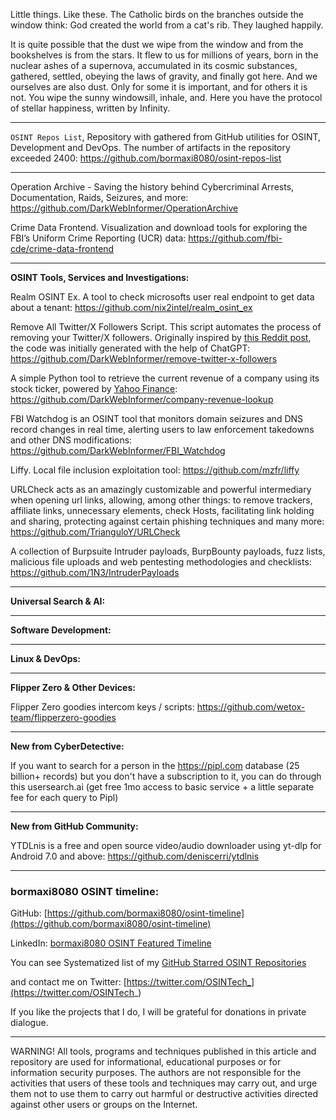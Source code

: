 
Little things.
Like these.
The Catholic birds on the branches outside the window think:
God created the world from a cat's rib.
They laughed happily.


It is quite possible that the dust we wipe from the window and from the bookshelves is from the stars. It flew to us for millions of years, born in the nuclear ashes of a supernova, accumulated in its cosmic substances, gathered, settled, obeying the laws of gravity, and finally got here. And we ourselves are also dust. Only for some it is important, and for others it is not. You wipe the sunny windowsill, inhale, and. Here you have the protocol of stellar happiness, written by Infinity.

----

```OSINT Repos List```, Repository with gathered from GitHub utilities for OSINT, Development and DevOps. The number of artifacts in the repository exceeded 2400: https://github.com/bormaxi8080/osint-repos-list

----

Operation Archive - Saving the history behind Cybercriminal Arrests, Documentation, Raids, Seizures, and more: https://github.com/DarkWebInformer/OperationArchive

Crime Data Frontend. Visualization and download tools for exploring the FBI’s Uniform Crime Reporting (UCR) data: https://github.com/fbi-cde/crime-data-frontend

----

**OSINT Tools, Services and Investigations:**

Realm OSINT Ex. A tool to check microsofts user real endpoint to get data about a tenant: https://github.com/nix2intel/realm_osint_ex

Remove All Twitter/X Followers Script. This script automates the process of removing your Twitter/X followers. Originally inspired by [this Reddit post](https://www.reddit.com/r/Twitter/comments/1gs601u/removing_all_my_followers/), the code was initially generated with the help of ChatGPT: https://github.com/DarkWebInformer/remove-twitter-x-followers

A simple Python tool to retrieve the current revenue of a company using its stock ticker, powered by [Yahoo Finance](https://finance.yahoo.com/): https://github.com/DarkWebInformer/company-revenue-lookup

FBI Watchdog is an OSINT tool that monitors domain seizures and DNS record changes in real time, alerting users to law enforcement takedowns and other DNS modifications: https://github.com/DarkWebInformer/FBI_Watchdog

Liffy. Local file inclusion exploitation tool: https://github.com/mzfr/liffy

URLCheck acts as an amazingly customizable and powerful intermediary when opening url links, allowing, among other things: to remove trackers, affiliate links, unnecessary elements, check Hosts, facilitating link holding and sharing, protecting against certain phishing techniques and many more: https://github.com/TrianguloY/URLCheck

A collection of Burpsuite Intruder payloads, BurpBounty payloads, fuzz lists, malicious file uploads and web pentesting methodologies and checklists: https://github.com/1N3/IntruderPayloads

----

**Universal Search & AI:**



---

**Software Development:**



----

**Linux & DevOps:**



----

**Flipper Zero & Other Devices:**

Flipper Zero goodies intercom keys / scripts: https://github.com/wetox-team/flipperzero-goodies

----

**New from CyberDetective:**

If you want to search for a person in the https://pipl.com database (25 billion+ records) but you don't have a subscription to it, you can do through this usersearch.ai (get free 1mo access to basic service + a little separate fee for each query to Pipl)

----

**New from GitHub Community:**

YTDLnis is a free and open source video/audio downloader using yt-dlp for Android 7.0 and above: https://github.com/deniscerri/ytdlnis

----
### bormaxi8080 OSINT timeline:

GitHub: [https://github.com/bormaxi8080/osint-timeline](https://github.com/bormaxi8080/osint-timeline)

LinkedIn: [bormaxi8080 OSINT Featured Timeline](https://www.linkedin.com/in/osintech/details/featured/)

You can see Systematized list of my [GitHub Starred OSINT Repositories](https://github.com/bormaxi8080/osint-repos-list)

and contact me on Twitter: [https://twitter.com/OSINTech_](https://twitter.com/OSINTech_)

If you like the projects that I do, I will be grateful for donations in private dialogue.

----

WARNING! All tools, programs and techniques published in this article and repository are used for informational, educational purposes or for information security purposes. The authors are not responsible for the activities that users of these tools and techniques may carry out, and urge them not to use them to carry out harmful or destructive activities directed against other users or groups on the Internet.
